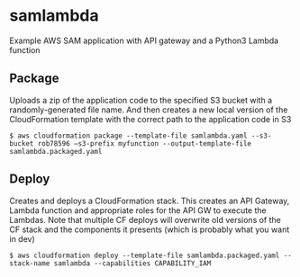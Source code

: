 # samlambda
Example AWS SAM application with API gateway and a Python3 Lambda function


## Package
Uploads a zip of the application code to the specified S3 bucket with a randomly-generated file name. And then creates a new local version of the CloudFormation template with the correct path to the application code in S3

    $ aws cloudformation package --template-file samlambda.yaml --s3-bucket rob78596 —s3-prefix myfunction --output-template-file samlambda.packaged.yaml

## Deploy
Creates and deploys a CloudFormation stack. This creates an API Gateway, Lambda function and appropriate roles for the API GW to execute the Lambdas. Note that multiple CF deploys will overwrite old versions of the CF stack and the components it presents (which is probably what you want in dev)

    $ aws cloudformation deploy --template-file samlambda.packaged.yaml --stack-name samlambda --capabilities CAPABILITY_IAM
